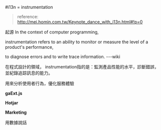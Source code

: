 #i13n = instrumentation
>reference: http://mei.homin.com.tw/Keynote_dance_with_i13n.html#!p=0

起源
In the context of computer programming, 

instrumentation refers to an ability to monitor or measure the level of a product's performance, 

to diagnose errors and to write trace information. ---wiki

在程式設計的領域， instrumentation指的是：監測產品性能的水平，診斷錯誤，並紀錄追踪訊息的能力。

用來分析使用者行為，優化服務體驗


<b>gaExt.js</b>

<b>Hotjar</b>

<b>Marketing </b>

用數據說話
